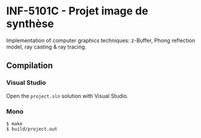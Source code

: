 # INF-5101C - Projet image de synthèse

Implementation of computer graphics techniques: z-Buffer, Phong
reflection model, ray casting & ray tracing.

## Compilation

### Visual Studio

Open the `project.sln` solution with Visual Studio.

### Mono

```
$ make
$ build/project.out
```
